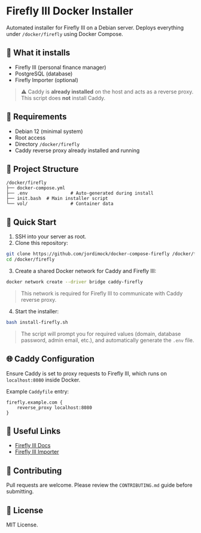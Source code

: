 # Firefly III Docker Installer

Automated installer for Firefly III on a Debian server. Deploys everything under `/docker/firefly` using Docker Compose.

## 🔧 What it installs

- Firefly III (personal finance manager)
- PostgreSQL (database)
- Firefly Importer (optional)

> ⚠️ Caddy is **already installed** on the host and acts as a reverse proxy. This script does **not** install Caddy.

## 🧱 Requirements

- Debian 12 (minimal system)
- Root access
- Directory `/docker/firefly`
- Caddy reverse proxy already installed and running

## 📁 Project Structure

```
/docker/firefly
├── docker-compose.yml
├── .env                # Auto-generated during install
├── init.bash  # Main installer script
└── vol/                # Container data
```

## 🚀 Quick Start

1. SSH into your server as root.
2. Clone this repository:

```bash
git clone https://github.com/jordimock/docker-compose-firefly /docker/firefly
cd /docker/firefly
```

3. Create a shared Docker network for Caddy and Firefly III:

```bash
docker network create --driver bridge caddy-firefly
```

> This network is required for Firefly III to communicate with Caddy reverse proxy.

4. Start the installer:

```bash
bash install-firefly.sh
```

> The script will prompt you for required values (domain, database password, admin email, etc.), and automatically generate the `.env` file.

## 🌐 Caddy Configuration

Ensure Caddy is set to proxy requests to Firefly III, which runs on `localhost:8080` inside Docker.

Example `Caddyfile` entry:

```
firefly.example.com {
    reverse_proxy localhost:8080
}
```

## 📎 Useful Links

- [Firefly III Docs](https://docs.firefly-iii.org)
- [Firefly III Importer](https://docs.firefly-iii.org/references/faq/data-importer/general/)

## 🤝 Contributing

Pull requests are welcome. Please review the `CONTRIBUTING.md` guide before submitting.

## 📄 License

MIT License.

